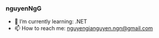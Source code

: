 ### nguyenNgG

<!-- 
- 🔭 I’m currently working on ...
- 👯 I’m looking to collaborate on ...
- 🤔 I’m looking for help with ...
- 💬 Ask me about ...
-->

- 🌱 I’m currently learning: .NET
- 📫 How to reach me: [nguyengianguyen.ngn@gmail.com](nguyengianguyen.ngn@gmail.com)

